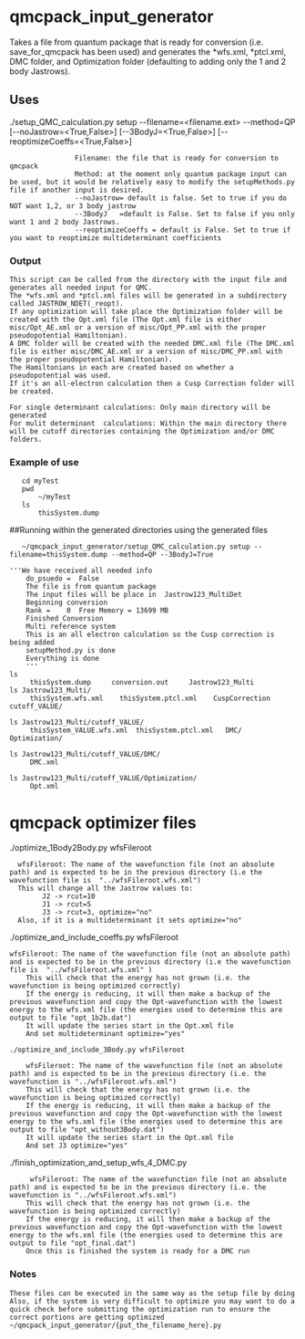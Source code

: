 # qmcpack_input_generator
Takes a file from quantum package that is ready for conversion (i.e. save_for_qmcpack has been used) and generates the *wfs.xml, *ptcl.xml, DMC folder, and Optimization folder (defaulting to adding only the 1 and 2 body Jastrows). 


## Uses
   ./setup_QMC_calculation.py setup --filename=<filename.ext> --method=QP  [--noJastrow=<True,False>]
			                             [--3BodyJ=<True,False>]
			                             [--reoptimizeCoeffs=<True,False>]
                                   
                    Filename: the file that is ready for conversion to qmcpack
                    Method: at the moment only quantum package input can be used, but it would be relatively easy to modify the setupMethods.py file if another input is desired.
                    --noJastrow= default is false. Set to true if you do NOT want 1,2, or 3 body jastrow
                    --3BodyJ   =default is False. Set to false if you only want 1 and 2 body Jastrows.
                    --reoptimizeCoeffs = default is False. Set to true if you want to reoptimize multideterminant coefficients
		    
### Output 
    This script can be called from the directory with the input file and generates all needed input for QMC.
    The *wfs.xml and *ptcl.xml files will be generated in a subdirectory called JASTROW_NDET(_reopt).
    If any optimization will take place the Optimization folder will be created with the Opt.xml file (The Opt.xml file is either misc/Opt_AE.xml or a version of misc/Opt_PP.xml with the proper pseudopotential Hamiltonian). 
    A DMC folder will be created with the needed DMC.xml file (The DMC.xml file is either misc/DMC_AE.xml or a version of misc/DMC_PP.xml with the proper pseudopotential Hamiltonian). 
    The Hamiltonians in each are created based on whether a pseudopotential was used. 
    If it's an all-electron calculation then a Cusp Correction folder will be created.
    
    For single determinant calculations: Only main directory will be generated
    For mulit determinant  calculations: Within the main directory there will be cutoff directories containing the Optimization and/or DMC folders.
 
### 
   
### Example of use

       cd myTest
       pwd 
           ~/myTest
       ls
           thisSystem.dump
	   
	   
##Running within the generated directories using the generated files
	                
	
	   
       ~/qmcpack_input_generator/setup_QMC_calculation.py setup --filename=thisSystem.dump --method=QP --3BodyJ=True
       
	'''We have received all needed info
		do_psuedo =  False
		The file is from quantum package
		The input files will be place in  Jastrow123_MultiDet
		Beginning conversion
		Rank =    0  Free Memory = 13699 MB
		Finished Conversion
		Multi reference system
		This is an all electron calculation so the Cusp correction is being added
		setupMethod.py is done
		Everything is done
		'''
	ls
	     thisSystem.dump     conversion.out     Jastrow123_Multi
	ls Jastrow123_Multi/
	     thisSystem.wfs.xml    thisSystem.ptcl.xml    CuspCorrection   cutoff_VALUE/
	
	ls Jastrow123_Multi/cutoff_VALUE/
	     thisSystem_VALUE.wfs.xml  thisSystem.ptcl.xml   DMC/   Optimization/
	
	ls Jastrow123_Multi/cutoff_VALUE/DMC/
	     DMC.xml
	     
	ls Jastrow123_Multi/cutoff_VALUE/Optimization/
	     Opt.xml

# qmcpack optimizer files

  ./optimize_1Body2Body.py  wfsFileroot
          
	  wfsFileroot: The name of the wavefunction file (not an absolute path) and is expected to be in the previous directory (i.e the wavefunction file is  "../wfsFileroot.wfs.xml")
	  This will change all the Jastrow values to: 
	  		J2 -> rcut=10
			J1 -> rcut=5
			J3 -> rcut=3, optimize="no"
	  Also, if it is a multideterminant it sets optimize="no"
	  
   ./optimize_and_include_coeffs.py wfsFileroot
   
   	wfsFileroot: The name of the wavefunction file (not an absolute path) and is expected to be in the previous directory (i.e the wavefunction file is  "../wfsFileroot.wfs.xml" )
		This will check that the energy has not grown (i.e. the wavefunction is being optimized correctly) 
		If the energy is reducing, it will then make a backup of the previous wavefunction and copy the Opt-wavefunction with the lowest energy to the wfs.xml file (the energies used to determine this are output to file "opt_1b2b.dat")
		It will update the series start in the Opt.xml file
		And set multideterminant optimize="yes"

    ./optimize_and_include_3Body.py wfsFileroot
    
    	wfsFileroot: The name of the wavefunction file (not an absolute path) and is expected to be in the previous directory (i.e. the wavefunction is "../wfsFileroot.wfs.xml")
		This will check that the energy has not grown (i.e. the wavefunction is being optimized correctly)
		If the energy is reducing, it will then make a backup of the previous wavefunction and copy the Opt-wavefunction with the lowest energy to the wfs.xml file (the energies used to determine this are output to file "opt_without3Body.dat")
		It will update the series start in the Opt.xml file
		And set J3 optimize="yes"

   ./finish_optimization_and_setup_wfs_4_DMC.py
   
         wfsFileroot: The name of the wavefunction file (not an absolute path) and is expected to be in the previous directory (i.e. the wavefunction is "../wfsFileroot.wfs.xml")
	 	This will check that the energy has not grown (i.e. the wavefunction is being optimized correctly)
		If the energy is reducing, it will then make a backup of the previous wavefunction and copy the Opt-wavefunction with the lowest energy to the wfs.xml file (the energies used to determine this are output to file "opt_final.dat") 
		Once this is finished the system is ready for a DMC run
	
### Notes
	These files can be executed in the same way as the setup file by doing 
	Also, if the system is very difficult to optimize you may want to do a quick check before submitting the optimization run to ensure the correct portions are getting optimized
	~/qmcpack_input_generator/{put_the_filename_here}.py
